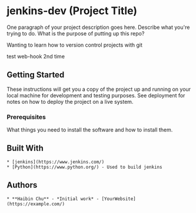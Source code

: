 # jenkins-dev (Project Title)

One paragraph of your project description goes here. Describe what you're trying to do.
What is the purpose of putting up this repo?

Wanting to learn how to version control projects with git

test web-hook 2nd time

## Getting Started

These instructions will get you a copy of the project up and running on your local machine
for development and testing purposes. See deployment for notes on how to deploy the project
on a live system.

### Prerequisites

What things you need to install the software and how to install them.

## Built With

    * [jenkins](https://www.jenkins.com/)
    * [Python](https://www.python.org/) - Used to build jenkins

## Authors

    * **Haibin Chu** - *Initial work* - [YourWebsite](https://example.com/)
